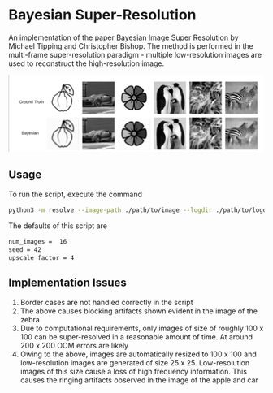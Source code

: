 # Bayesian Super-Resolution

An implementation of the paper [Bayesian Image Super Resolution](https://papers.nips.cc/paper/2315-bayesian-image-super-resolution.pdf) by
Michael Tipping and Christopher Bishop. The method is performed in the multi-frame super-resolution paradigm - multiple low-resolution
images are used to reconstruct the high-resolution image.

![Results](./artifacts/results.png)

## Usage

To run the script, execute the command

```bash
python3 -m resolve --image-path ./path/to/image --logdir ./path/to/logdir
```

The defaults of this script are
```
num_images =  16
seed = 42
upscale factor = 4
```

## Implementation Issues

1. Border cases are not handled correctly in the script
2. The above causes blocking artifacts shown evident in the image of the zebra
3. Due to computational requirements, only images of size of roughly 100 x 100 can be super-resolved in a
reasonable amount of time. At around 200 x 200 OOM errors are likely
4. Owing to the above, images are automatically resized to 100 x 100 and low-resolution images are generated of
size 25 x 25. Low-resolution images of this size cause a loss of high frequency information. This causes the ringing
artifacts observed in the image of the apple and car